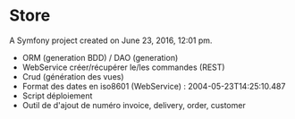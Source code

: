 Store
=====

A Symfony project created on June 23, 2016, 12:01 pm.

- ORM (generation BDD) / DAO (generation)
- WebService créer/récupérer le/les commandes (REST)
- Crud (génération des vues)
- Format des dates en iso8601 (WebService) : 2004-05-23T14:25:10.487
- Script déploiement
- Outil de d'ajout de numéro invoice, delivery, order, customer